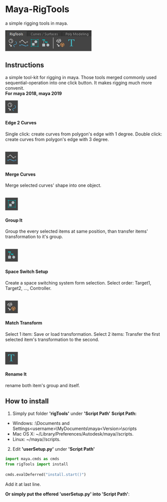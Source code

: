 # Maya-RigTools
a simple rigging tools in maya.

![](https://github.com/icrdr/Maya-RigTools/raw/master/img/0.png)
</br>

## Instructions
a simple tool-kit for rigging in maya. Those tools merged commonly used sequential-operation into one click button. 
It makes rigging much more convenit.
</br>
**For maya 2018, maya 2019**
</br>

![](https://github.com/icrdr/Maya-RigTools/raw/master/img/1.png)
#### Edge 2 Curves
Single click: create curves from polygon's edge with 1 degree.
Double click: create curves from polygon's edge with 3 degree.
</br>
</br>

![](https://github.com/icrdr/Maya-RigTools/raw/master/img/2.png)
#### Merge Curves
Merge selected curves' shape into one object.
</br>
</br>

![](https://github.com/icrdr/Maya-RigTools/raw/master/img/3.png)
#### Group It
Group the every selected items at same position, than transfer items' transformation to it's group. 
</br>
</br>

![](https://github.com/icrdr/Maya-RigTools/raw/master/img/4.png)
#### Space Switch Setup
Create a space switching system form selection.
Select order: Target1, Target2, ..., Controller.
</br>
</br>

![](https://github.com/icrdr/Maya-RigTools/raw/master/img/5.png)
#### Match Transform
Select 1 item: Save or load transformation.
Select 2 items: Transfer the first selected item's transformation to the second.
</br>
</br>

![](https://github.com/icrdr/Maya-RigTools/raw/master/img/6.png)
#### Rename It
rename both item's group and itself.
</br>

## How to install
1. Simply put folder **'rigTools'** under **'Script Path'**
**Script Path:**
- Windows: <drive>:\Documents and Settings\<username>\MyDocuments\maya\<Version>\scripts
- Mac OS X: ~/Library/Preferences/Autodesk/maya/<version>/scripts.
- Linux: ~/maya/<version>/scripts.

2. Edit **'userSetup.py'** under **'Script Path'**
```python
import maya.cmds as cmds
from rigTools import install

cmds.evalDeferred("install.start()")
```
Add it at last line.

**Or simply put the offered 'userSetup.py' into 'Script Path'**: